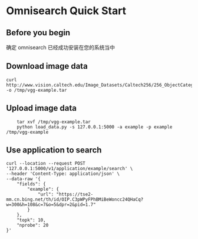 # Omnisearch Quick Start
## Before you begin
确定 omnisearch 已经成功安装在您的系统当中

## Download image data

    curl http://www.vision.caltech.edu/Image_Datasets/Caltech256/256_ObjectCategories.tar -o /tmp/vgg-example.tar

## Upload image data
		tar xvf /tmp/vgg-example.tar
		python load_data.py -s 127.0.0.1:5000 -a example -p example /tmp/vgg-example
## Use application to search

    curl --location --request POST '127.0.0.1:5000/v1/application/example/search' \
    --header 'Content-Type: application/json' \
    --data-raw '{
    	"fields": {
            "example": {
                "url": "https://tse2-mm.cn.bing.net/th/id/OIP.C3pWPyFPhBMiBeWoncc24QHaCq?w=300&h=108&c=7&o=5&dpr=2&pid=1.7"
            }
        },
        "topk": 10,
        "nprobe": 20
    }'
